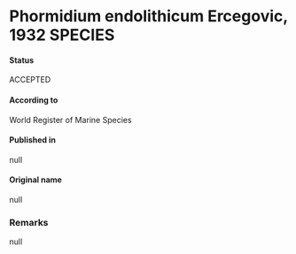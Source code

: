 # Phormidium endolithicum Ercegovic, 1932 SPECIES

#### Status
ACCEPTED

#### According to
World Register of Marine Species

#### Published in
null

#### Original name
null

### Remarks
null